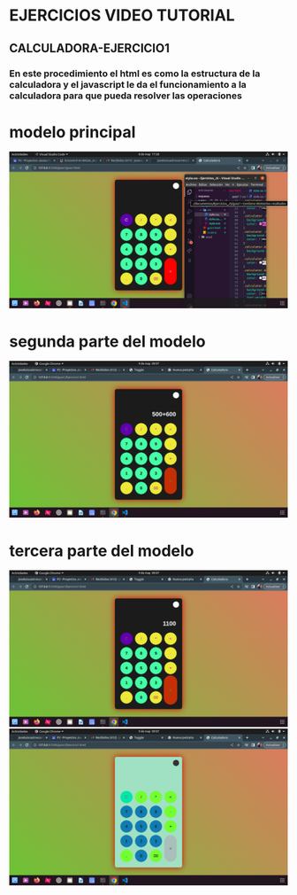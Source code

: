 # EJERCICIOS VIDEO TUTORIAL

## CALCULADORA-EJERCICIO1
### En este procedimiento el html es como la estructura de la calculadora y el javascript le da el funcionamiento a la calculadora para que pueda resolver las operaciones 

# modelo principal
![CALCULADORA](./img/calculadora.png)

# segunda parte del modelo 
![parte2](./img/parte2.png)

# tercera parte del modelo 
![parte3](./img/parte3.png)
![parte4](./img/parte4.png)



